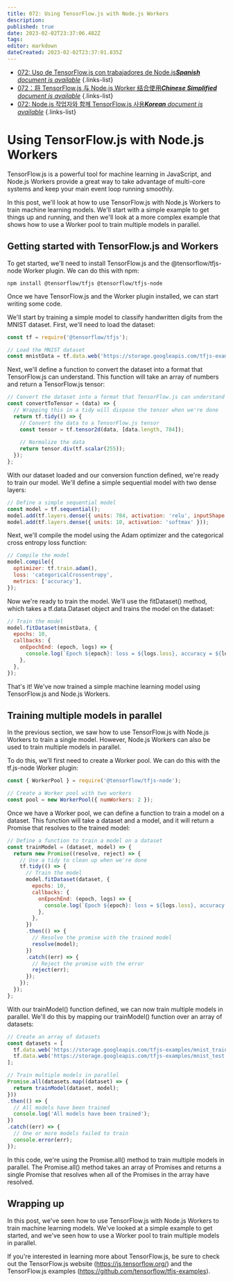 ```yaml
---
title: 072: Using TensorFlow.js with Node.js Workers
description: 
published: true
date: 2023-02-02T23:37:06.482Z
tags: 
editor: markdown
dateCreated: 2023-02-02T23:37:01.835Z
---
```


- [072: Uso de TensorFlow.js con trabajadores de Node.js***Spanish** document is available*](/es/Knowledge-base/TensorFlow-js/Learning/072-using-tensorflow-js-with-node-js-workers)
{.links-list}
- [072：将 TensorFlow.js 与 Node.js Worker 结合使用***Chinese Simplified** document is available*](/zh/Knowledge-base/TensorFlow-js/Learning/072-using-tensorflow-js-with-node-js-workers)
{.links-list}
- [072: Node.js 작업자와 함께 TensorFlow.js 사용***Korean** document is available*](/ko/Knowledge-base/TensorFlow-js/Learning/072-using-tensorflow-js-with-node-js-workers)
{.links-list}


# Using TensorFlow.js with Node.js Workers

TensorFlow.js is a powerful tool for machine learning in JavaScript, and Node.js Workers provide a great way to take advantage of multi-core systems and keep your main event loop running smoothly.

In this post, we'll look at how to use TensorFlow.js with Node.js Workers to train machine learning models. We'll start with a simple example to get things up and running, and then we'll look at a more complex example that shows how to use a Worker pool to train multiple models in parallel.

## Getting started with TensorFlow.js and Workers

To get started, we'll need to install TensorFlow.js and the @tensorflow/tfjs-node Worker plugin. We can do this with npm:

```
npm install @tensorflow/tfjs @tensorflow/tfjs-node
```

Once we have TensorFlow.js and the Worker plugin installed, we can start writing some code.

We'll start by training a simple model to classify handwritten digits from the MNIST dataset. First, we'll need to load the dataset:

```javascript
const tf = require('@tensorflow/tfjs');

// Load the MNIST dataset
const mnistData = tf.data.web('https://storage.googleapis.com/tfjs-examples/mnist_train_small.csv');
```

Next, we'll define a function to convert the dataset into a format that TensorFlow.js can understand. This function will take an array of numbers and return a TensorFlow.js tensor:

```javascript
// Convert the dataset into a format that TensorFlow.js can understand
const convertToTensor = (data) => {
  // Wrapping this in a tidy will dispose the tensor when we're done
  return tf.tidy(() => {
    // Convert the data to a TensorFlow.js tensor
    const tensor = tf.tensor2d(data, [data.length, 784]);
    
    // Normalize the data
    return tensor.div(tf.scalar(255));
  });
};
```

With our dataset loaded and our conversion function defined, we're ready to train our model. We'll define a simple sequential model with two dense layers:

```javascript
// Define a simple sequential model
const model = tf.sequential();
model.add(tf.layers.dense({ units: 784, activation: 'relu', inputShape: [784] }));
model.add(tf.layers.dense({ units: 10, activation: 'softmax' }));
```

Next, we'll compile the model using the Adam optimizer and the categorical cross entropy loss function:

```javascript
// Compile the model
model.compile({
  optimizer: tf.train.adam(),
  loss: 'categoricalCrossentropy',
  metrics: ['accuracy'],
});
```

Now we're ready to train the model. We'll use the fitDataset() method, which takes a tf.data.Dataset object and trains the model on the dataset:

```javascript
// Train the model
model.fitDataset(mnistData, {
  epochs: 10,
  callbacks: {
    onEpochEnd: (epoch, logs) => {
      console.log(`Epoch ${epoch}: loss = ${logs.loss}, accuracy = ${logs.acc}`);
    },
  },
});
```

That's it! We've now trained a simple machine learning model using TensorFlow.js and Node.js Workers.

## Training multiple models in parallel

In the previous section, we saw how to use TensorFlow.js with Node.js Workers to train a single model. However, Node.js Workers can also be used to train multiple models in parallel.

To do this, we'll first need to create a Worker pool. We can do this with the tf.js-node Worker plugin:

```javascript
const { WorkerPool } = require('@tensorflow/tfjs-node');

// Create a Worker pool with two workers
const pool = new WorkerPool({ numWorkers: 2 });
```

Once we have a Worker pool, we can define a function to train a model on a dataset. This function will take a dataset and a model, and it will return a Promise that resolves to the trained model:

```javascript
// Define a function to train a model on a dataset
const trainModel = (dataset, model) => {
  return new Promise((resolve, reject) => {
    // Use a tidy to clean up when we're done
    tf.tidy(() => {
      // Train the model
      model.fitDataset(dataset, {
        epochs: 10,
        callbacks: {
          onEpochEnd: (epoch, logs) => {
            console.log(`Epoch ${epoch}: loss = ${logs.loss}, accuracy = ${logs.acc}`);
          },
        },
      })
      .then(() => {
        // Resolve the promise with the trained model
        resolve(model);
      })
      .catch((err) => {
        // Reject the promise with the error
        reject(err);
      });
    });
  });
};
```

With our trainModel() function defined, we can now train multiple models in parallel. We'll do this by mapping our trainModel() function over an array of datasets:

```javascript
// Create an array of datasets
const datasets = [
  tf.data.web('https://storage.googleapis.com/tfjs-examples/mnist_train_small.csv'),
  tf.data.web('https://storage.googleapis.com/tfjs-examples/mnist_test.csv'),
];

// Train multiple models in parallel
Promise.all(datasets.map((dataset) => {
  return trainModel(dataset, model);
}))
.then(() => {
  // All models have been trained
  console.log('All models have been trained');
})
.catch((err) => {
  // One or more models failed to train
  console.error(err);
});
```

In this code, we're using the Promise.all() method to train multiple models in parallel. The Promise.all() method takes an array of Promises and returns a single Promise that resolves when all of the Promises in the array have resolved.

## Wrapping up

In this post, we've seen how to use TensorFlow.js with Node.js Workers to train machine learning models. We've looked at a simple example to get started, and we've seen how to use a Worker pool to train multiple models in parallel.

If you're interested in learning more about TensorFlow.js, be sure to check out the TensorFlow.js website (https://js.tensorflow.org/) and the TensorFlow.js examples (https://github.com/tensorflow/tfjs-examples).